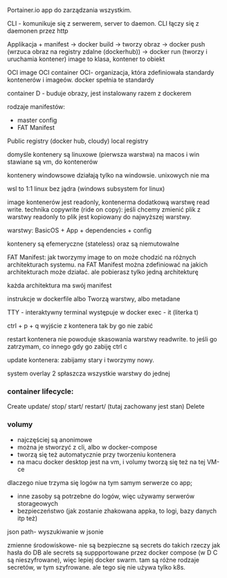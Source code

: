 Portainer.io app do zarządzania wszystkim.

CLI - komunikuje się z serwerem, server to daemon. CLI łączy się z daemonen przez http

Applikacja + manifest -> docker build -> tworzy obraz -> docker push (wrzuca obraz na registry zdalne (dockerhub)) -> docker run (tworzy i uruchamia kontener)
image to klasa, kontener to obiekt

OCI image
OCI container
OCI- organizacja, która zdefiniowała standardy kontenerów i imageów. docker spełnia te standardy

container D - buduje obrazy, jest instalowany razem z dockerem


rodzaje manifestów:
- master config
-  FAT Manifest


Public registry (docker hub, cloudy)
local registry

domyśle kontenery są linuxowe (pierwsza warstwa)
na macos i win stawiane są vm, do kontenerów

kontenery windowsowe działają tylko na windowsie. 
unixowych nie ma

wsl to 1:1 linux bez jądra (windows subsystem for linux)

image kontenerów jest readonly, kontenerma dodatkową warstwę read write.
technika copywrite (ride on copy): jeśli chcemy zmienić plik z warstwy readonly to plik jest kopiowany do najwyższej warstwy.

warstwy: BasicOS + App + dependencies + config

kontenery są efemeryczne (stateless) oraz są niemutowalne

FAT Manifest: jak tworzymy image to on może chodzić na różnych architekturach systemu. na FAT Manifest można zdefiniować na jakich architekturach może działać. ale pobierasz tylko jedną architekturę

każda architektura ma swój manifest


instrukcje w dockerfile albo Tworzą warstwy, albo metadane

TTY - interaktywny terminal występuje w docker exec - it (literka t)

ctrl + p + q wyjście z kontenera tak by go nie zabić

restart kontenera nie powoduje skasowania warstwy readwrite. to jeśli go zatrzymam, co innego gdy go zabiję ctrl c

update kontenera: zabijamy stary i tworzymy nowy.


system overlay 2 spłaszcza wszystkie warstwy do jednej

### container lifecycle:
Create
update/ stop/ start/ restart/ (tutaj zachowany jest stan)
Delete

### volumy
- najczęściej są anonimowe
- można je stworzyć z cli, albo w docker-compose
- tworzą się też automatycznie przy tworzeniu kontenera
- na macu docker desktop jest na vm, i volumy tworzą się też na tej VM-ce


dlaczego niue trzyma się logów na tym samym serwerze co app;
- inne zasoby są potrzebne do logów, więc używamy serwerów storageowych
- bezpieczeństwo (jak zostanie zhakowana appka, to logi, bazy danych itp też)

json path- wyszukiwanie w jsonie

zmienne środowiskowe- nie są bezpieczne
są secrets do takich rzeczy jak hasła do DB ale secrets są suppportowane przez docker compose (w D C są nieszyfrowane), więc lepiej docker swarm. tam są różne rodzaje secretów, w tym szyfrowane. ale tego się nie używa tylko k8s.

